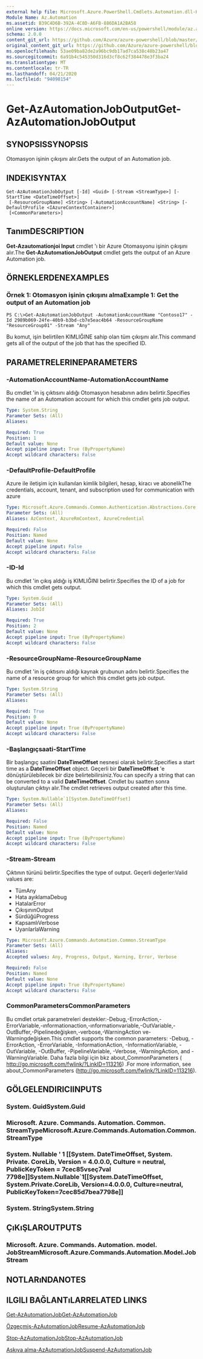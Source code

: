 ```yaml
---
external help file: Microsoft.Azure.PowerShell.Cmdlets.Automation.dll-Help.xml
Module Name: Az.Automation
ms.assetid: B39C4D6B-392A-4C8D-A6FB-886DA1A2BA58
online version: https://docs.microsoft.com/en-us/powershell/module/az.automation/get-azautomationjoboutput
schema: 2.0.0
content_git_url: https://github.com/Azure/azure-powershell/blob/master/src/Automation/Automation/help/Get-AzAutomationJobOutput.md
original_content_git_url: https://github.com/Azure/azure-powershell/blob/master/src/Automation/Automation/help/Get-AzAutomationJobOutput.md
ms.openlocfilehash: 53ae09ba82de2a96bc9db17ad7ca538c48b23a47
ms.sourcegitcommit: 6a91b4c545350d316d3cf8c62f384478e3f3ba24
ms.translationtype: MT
ms.contentlocale: tr-TR
ms.lasthandoff: 04/21/2020
ms.locfileid: "94098154"
---
```

# <span data-ttu-id="e1894-101">Get-AzAutomationJobOutput</span><span class="sxs-lookup"><span data-stu-id="e1894-101">Get-AzAutomationJobOutput</span></span>

## <span data-ttu-id="e1894-102">SYNOPSIS</span><span class="sxs-lookup"><span data-stu-id="e1894-102">SYNOPSIS</span></span>
<span data-ttu-id="e1894-103">Otomasyon işinin çıkışını alır.</span><span class="sxs-lookup"><span data-stu-id="e1894-103">Gets the output of an Automation job.</span></span>

## <span data-ttu-id="e1894-104">INDEKI</span><span class="sxs-lookup"><span data-stu-id="e1894-104">SYNTAX</span></span>

```
Get-AzAutomationJobOutput [-Id] <Guid> [-Stream <StreamType>] [-StartTime <DateTimeOffset>]
 [-ResourceGroupName] <String> [-AutomationAccountName] <String> [-DefaultProfile <IAzureContextContainer>]
 [<CommonParameters>]
```

## <span data-ttu-id="e1894-105">Tanım</span><span class="sxs-lookup"><span data-stu-id="e1894-105">DESCRIPTION</span></span>
<span data-ttu-id="e1894-106">**Get-Azautomationjoi Input** cmdlet 'ı bir Azure Otomasyonu işinin çıkışını alır.</span><span class="sxs-lookup"><span data-stu-id="e1894-106">The **Get-AzAutomationJobOutput** cmdlet gets the output of an Azure Automation job.</span></span>

## <span data-ttu-id="e1894-107">ÖRNEKLERDEN</span><span class="sxs-lookup"><span data-stu-id="e1894-107">EXAMPLES</span></span>

### <span data-ttu-id="e1894-108">Örnek 1: Otomasyon işinin çıkışını alma</span><span class="sxs-lookup"><span data-stu-id="e1894-108">Example 1: Get the output of an Automation job</span></span>
```
PS C:\>Get-AzAutomationJobOutput -AutomationAccountName "Contoso17" -Id 2989b069-24fe-40b9-b3bd-cb7e5eac4b64 -ResourceGroupName "ResourceGroup01" -Stream "Any"
```

<span data-ttu-id="e1894-109">Bu komut, işin belirtilen KIMLIĞINE sahip olan tüm çıkışını alır.</span><span class="sxs-lookup"><span data-stu-id="e1894-109">This command gets all of the output of the job that has the specified ID.</span></span>

## <span data-ttu-id="e1894-110">PARAMETRELERINE</span><span class="sxs-lookup"><span data-stu-id="e1894-110">PARAMETERS</span></span>

### <span data-ttu-id="e1894-111">-AutomationAccountName</span><span class="sxs-lookup"><span data-stu-id="e1894-111">-AutomationAccountName</span></span>
<span data-ttu-id="e1894-112">Bu cmdlet 'in iş çıktısını aldığı Otomasyon hesabının adını belirtir.</span><span class="sxs-lookup"><span data-stu-id="e1894-112">Specifies the name of an Automation account for which this cmdlet gets job output.</span></span>

```yaml
Type: System.String
Parameter Sets: (All)
Aliases:

Required: True
Position: 1
Default value: None
Accept pipeline input: True (ByPropertyName)
Accept wildcard characters: False
```

### <span data-ttu-id="e1894-113">-DefaultProfile</span><span class="sxs-lookup"><span data-stu-id="e1894-113">-DefaultProfile</span></span>
<span data-ttu-id="e1894-114">Azure ile iletişim için kullanılan kimlik bilgileri, hesap, kiracı ve abonelik</span><span class="sxs-lookup"><span data-stu-id="e1894-114">The credentials, account, tenant, and subscription used for communication with azure</span></span>

```yaml
Type: Microsoft.Azure.Commands.Common.Authentication.Abstractions.Core.IAzureContextContainer
Parameter Sets: (All)
Aliases: AzContext, AzureRmContext, AzureCredential

Required: False
Position: Named
Default value: None
Accept pipeline input: False
Accept wildcard characters: False
```

### <span data-ttu-id="e1894-115">-ID</span><span class="sxs-lookup"><span data-stu-id="e1894-115">-Id</span></span>
<span data-ttu-id="e1894-116">Bu cmdlet 'in çıkış aldığı iş KIMLIĞINI belirtir.</span><span class="sxs-lookup"><span data-stu-id="e1894-116">Specifies the ID of a job for which this cmdlet gets output.</span></span>

```yaml
Type: System.Guid
Parameter Sets: (All)
Aliases: JobId

Required: True
Position: 2
Default value: None
Accept pipeline input: True (ByPropertyName)
Accept wildcard characters: False
```

### <span data-ttu-id="e1894-117">-ResourceGroupName</span><span class="sxs-lookup"><span data-stu-id="e1894-117">-ResourceGroupName</span></span>
<span data-ttu-id="e1894-118">Bu cmdlet 'in iş çıktısını aldığı kaynak grubunun adını belirtir.</span><span class="sxs-lookup"><span data-stu-id="e1894-118">Specifies the name of a resource group for which this cmdlet gets job output.</span></span>

```yaml
Type: System.String
Parameter Sets: (All)
Aliases:

Required: True
Position: 0
Default value: None
Accept pipeline input: True (ByPropertyName)
Accept wildcard characters: False
```

### <span data-ttu-id="e1894-119">-Başlangıçsaati</span><span class="sxs-lookup"><span data-stu-id="e1894-119">-StartTime</span></span>
<span data-ttu-id="e1894-120">Bir başlangıç saatini **DateTimeOffset** nesnesi olarak belirtir.</span><span class="sxs-lookup"><span data-stu-id="e1894-120">Specifies a start time as a **DateTimeOffset** object.</span></span>
<span data-ttu-id="e1894-121">Geçerli bir **DateTimeOffset** 'e dönüştürülebilecek bir dize belirtebilirsiniz.</span><span class="sxs-lookup"><span data-stu-id="e1894-121">You can specify a string that can be converted to a valid **DateTimeOffset**.</span></span>
<span data-ttu-id="e1894-122">Cmdlet bu saatten sonra oluşturulan çıktıyı alır.</span><span class="sxs-lookup"><span data-stu-id="e1894-122">The cmdlet retrieves output created after this time.</span></span>

```yaml
Type: System.Nullable`1[System.DateTimeOffset]
Parameter Sets: (All)
Aliases:

Required: False
Position: Named
Default value: None
Accept pipeline input: True (ByPropertyName)
Accept wildcard characters: False
```

### <span data-ttu-id="e1894-123">-Stream</span><span class="sxs-lookup"><span data-stu-id="e1894-123">-Stream</span></span>
<span data-ttu-id="e1894-124">Çıktının türünü belirtir.</span><span class="sxs-lookup"><span data-stu-id="e1894-124">Specifies the type of output.</span></span>
<span data-ttu-id="e1894-125">Geçerli değerler:</span><span class="sxs-lookup"><span data-stu-id="e1894-125">Valid values are:</span></span> 
- <span data-ttu-id="e1894-126">Tüm</span><span class="sxs-lookup"><span data-stu-id="e1894-126">Any</span></span>
- <span data-ttu-id="e1894-127">Hata ayıklama</span><span class="sxs-lookup"><span data-stu-id="e1894-127">Debug</span></span>
- <span data-ttu-id="e1894-128">Hatalar</span><span class="sxs-lookup"><span data-stu-id="e1894-128">Error</span></span>
- <span data-ttu-id="e1894-129">Çıkışının</span><span class="sxs-lookup"><span data-stu-id="e1894-129">Output</span></span>
- <span data-ttu-id="e1894-130">Sürdüğü</span><span class="sxs-lookup"><span data-stu-id="e1894-130">Progress</span></span>
- <span data-ttu-id="e1894-131">Kapsamlı</span><span class="sxs-lookup"><span data-stu-id="e1894-131">Verbose</span></span>
- <span data-ttu-id="e1894-132">Uyarılarla</span><span class="sxs-lookup"><span data-stu-id="e1894-132">Warning</span></span>

```yaml
Type: Microsoft.Azure.Commands.Automation.Common.StreamType
Parameter Sets: (All)
Aliases:
Accepted values: Any, Progress, Output, Warning, Error, Verbose

Required: False
Position: Named
Default value: None
Accept pipeline input: True (ByPropertyName)
Accept wildcard characters: False
```

### <span data-ttu-id="e1894-133">CommonParameters</span><span class="sxs-lookup"><span data-stu-id="e1894-133">CommonParameters</span></span>
<span data-ttu-id="e1894-134">Bu cmdlet ortak parametreleri destekler:-Debug,-ErrorAction,-ErrorVariable,-ınformationaction,-ınformationvariable,-OutVariable,-OutBuffer,-Pipelinedeğişken,-verbose,-WarningAction ve-Warningdeğişken.</span><span class="sxs-lookup"><span data-stu-id="e1894-134">This cmdlet supports the common parameters: -Debug, -ErrorAction, -ErrorVariable, -InformationAction, -InformationVariable, -OutVariable, -OutBuffer, -PipelineVariable, -Verbose, -WarningAction, and -WarningVariable.</span></span> <span data-ttu-id="e1894-135">Daha fazla bilgi için bkz about_CommonParameters ( http://go.microsoft.com/fwlink/?LinkID=113216) .</span><span class="sxs-lookup"><span data-stu-id="e1894-135">For more information, see about_CommonParameters (http://go.microsoft.com/fwlink/?LinkID=113216).</span></span>

## <span data-ttu-id="e1894-136">GÖLGELENDIRICI</span><span class="sxs-lookup"><span data-stu-id="e1894-136">INPUTS</span></span>

### <span data-ttu-id="e1894-137">System. Guid</span><span class="sxs-lookup"><span data-stu-id="e1894-137">System.Guid</span></span>

### <span data-ttu-id="e1894-138">Microsoft. Azure. Commands. Automation. Common. StreamType</span><span class="sxs-lookup"><span data-stu-id="e1894-138">Microsoft.Azure.Commands.Automation.Common.StreamType</span></span>

### <span data-ttu-id="e1894-139">System. Nullable ' 1 [[System. DateTimeOffset, System. Private. CoreLib, Version = 4.0.0.0, Culture = neutral, PublicKeyToken = 7cec85vseç7val 7798e]]</span><span class="sxs-lookup"><span data-stu-id="e1894-139">System.Nullable\`1[[System.DateTimeOffset, System.Private.CoreLib, Version=4.0.0.0, Culture=neutral, PublicKeyToken=7cec85d7bea7798e]]</span></span>

### <span data-ttu-id="e1894-140">System. String</span><span class="sxs-lookup"><span data-stu-id="e1894-140">System.String</span></span>

## <span data-ttu-id="e1894-141">ÇıKıŞLAR</span><span class="sxs-lookup"><span data-stu-id="e1894-141">OUTPUTS</span></span>

### <span data-ttu-id="e1894-142">Microsoft. Azure. Commands. Automation. model. JobStream</span><span class="sxs-lookup"><span data-stu-id="e1894-142">Microsoft.Azure.Commands.Automation.Model.JobStream</span></span>

## <span data-ttu-id="e1894-143">NOTLARıNDA</span><span class="sxs-lookup"><span data-stu-id="e1894-143">NOTES</span></span>

## <span data-ttu-id="e1894-144">ILGILI BAĞLANTıLAR</span><span class="sxs-lookup"><span data-stu-id="e1894-144">RELATED LINKS</span></span>

[<span data-ttu-id="e1894-145">Get-AzAutomationJob</span><span class="sxs-lookup"><span data-stu-id="e1894-145">Get-AzAutomationJob</span></span>](./Get-AzAutomationJob.md)

[<span data-ttu-id="e1894-146">Özgeçmiş-AzAutomationJob</span><span class="sxs-lookup"><span data-stu-id="e1894-146">Resume-AzAutomationJob</span></span>](./Resume-AzAutomationJob.md)

[<span data-ttu-id="e1894-147">Stop-AzAutomationJob</span><span class="sxs-lookup"><span data-stu-id="e1894-147">Stop-AzAutomationJob</span></span>](./Stop-AzAutomationJob.md)

[<span data-ttu-id="e1894-148">Askıya alma-AzAutomationJob</span><span class="sxs-lookup"><span data-stu-id="e1894-148">Suspend-AzAutomationJob</span></span>](./Suspend-AzAutomationJob.md)


